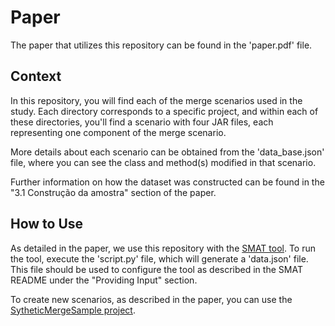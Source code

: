 # Paper

The paper that utilizes this repository can be found in the 'paper.pdf' file.

## Context

In this repository, you will find each of the merge scenarios used in the study. Each directory corresponds to a specific project, and within each of these directories, you'll find a scenario with four JAR files, each representing one component of the merge scenario.

More details about each scenario can be obtained from the 'data_base.json' file, where you can see the class and method(s) modified in that scenario.

Further information on how the dataset was constructed can be found in the "3.1 Construção da amostra" section of the paper.

## How to Use

As detailed in the paper, we use this repository with the [SMAT tool](https://github.com/spgroup/SMAT). To run the tool, execute the 'script.py' file, which will generate a 'data.json' file. This file should be used to configure the tool as described in the SMAT README under the "Providing Input" section.

To create new scenarios, as described in the paper, you can use the [SytheticMergeSample project](https://github.com/thaisabr/SyntheticMergeSample).
